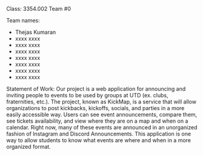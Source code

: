 Class: 3354.002
Team #0

Team names:
- Thejas Kumaran
- xxxx xxxx
- xxxx xxxx
- xxxx xxxx
- xxxx xxxx
- xxxx xxxx
- xxxx xxxx
- xxxx xxxx

Statement of Work: 
Our project is a web application for announcing and inviting people to events to be used by groups at UTD (ex. clubs, fraternities, etc.). The project, known as KickMap, is a service that will allow organizations to post kickbacks, kickoffs, socials, and parties in a more easily accessible way. Users can see event announcements, compare them, see tickets availability, and view where they are on a map and when on a calendar. Right now, many of these events are announced in an unorganized fashion of Instagram and Discord Announcements. This application is one way to allow students to know what events are where and when in a more organized format.












